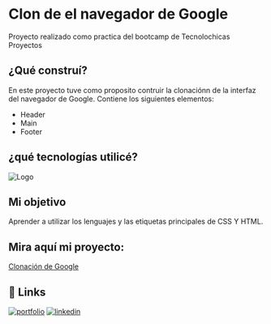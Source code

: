 # Clon de el navegador de Google
Proyecto realizado como practica del bootcamp de Tecnolochicas Proyectos

## ¿Qué construí?

En este proyecto tuve como proposito contruir la clonaciónn de la interfaz del navegador de Google.
Contiene los siguientes elementos:

* Header
* Main
* Footer 

## ¿qué tecnologías utilicé?

![Logo](https://logowik.com/content/uploads/images/css3-html51661.jpg)

## Mi objetivo
Aprender a utilizar los lenguajes y las etiquetas principales de CSS Y HTML.

## Mira aquí mi proyecto: 
[Clonación de Google](https://google-clon-nbv.vercel.app/)


## 🔗 Links
[![portfolio](https://img.shields.io/badge/my_portfolio-000?style=for-the-badge&logo=ko-fi&logoColor=white)](https://nahomibv11.github.io/)
[![linkedin](https://img.shields.io/badge/linkedin-0A66C2?style=for-the-badge&logo=linkedin&logoColor=white)](https://www.linkedin.com/in/nahomi-bozada-velázquez-a4b4b22a4)
